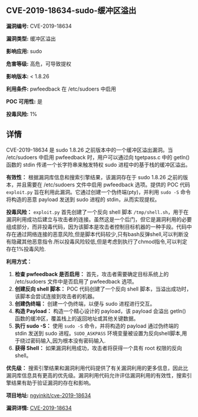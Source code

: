 ## CVE-2019-18634-sudo-缓冲区溢出

**漏洞编号:** CVE-2019-18634

**漏洞类型:** 缓冲区溢出

**影响应用:** sudo

**危害等级:** 高危，可导致提权

**影响版本:** < 1.8.26

**利用条件:** pwfeedback 在 /etc/sudoers 中启用

**POC 可用性:** 是

**投毒风险:** 1%

## 详情

CVE-2019-18634 是 sudo 1.8.26 之前版本中的一个缓冲区溢出漏洞。当 /etc/sudoers 中启用 pwfeedback 时，用户可以通过向 tgetpass.c 中的 getln() 函数的 stdin 传递一个长字符串来触发特权 sudo 进程中的基于栈的缓冲区溢出。

**有效性：**
根据漏洞库信息和搜索引擎结果，该漏洞存在于 sudo 1.8.26 之前的版本，并且需要在 /etc/sudoers 文件中启用 pwfeedback 选项。提供的 POC 代码 `exploit.py` 旨在利用此漏洞。它通过创建一个伪终端(pty)，并利用 `sudo -S` 命令将构造的恶意 payload 发送到 sudo 进程的 stdin，从而实现提权。

**投毒风险：**
`exploit.py` 首先创建了一个反向 shell 脚本 `/tmp/shell.sh`，用于在漏洞利用成功后建立与攻击者的连接。虽然这是一个后门，但它是漏洞利用的必要组成部分，而非投毒代码，因为该脚本是攻击者控制目标机器的一种手段。代码中存在通过网络连接的恶意风险,但是脚本代码较少,只有bash反弹shell,可以判断没有隐藏其他恶意指令.所以投毒风险较低,但是考虑到执行了chmod指令,可以判定存在1%投毒风险.

**利用方式：**
1.  **检查 pwfeedback 是否启用：** 首先，攻击者需要确定目标系统上的 /etc/sudoers 文件中是否启用了 pwfeedback 选项。
2.  **创建反向 shell 脚本：** POC 代码创建了一个反向 shell 脚本，当溢出成功时，该脚本会尝试连接到攻击者的机器。
3.  **创建伪终端：** 创建一个伪终端，以便与 sudo 进程进行交互。
4.  **构造 Payload：** 构造一个精心设计的 payload，该 payload 会溢出 getln() 函数的缓冲区，覆盖栈上的返回地址或其他关键数据。
5.  **执行 sudo -S：** 使用 `sudo -S` 命令，并将构造的 payload 通过伪终端的 stdin 发送到 sudo 进程。`SUDO_ASKPASS` 环境变量被设置为反向shell脚本,用于绕过密码输入,因为根本没有密码输入.
6.  **获得 Shell：** 如果漏洞利用成功，攻击者将获得一个具有 root 权限的反向 shell。

**优先级：**
搜索引擎结果和漏洞利用代码提供了有关漏洞利用的更多信息，因此比漏洞库信息具有更高的优先级。漏洞利用代码允许评估漏洞利用的有效性，搜索引擎结果有助于验证漏洞的存在和影响。

**项目地址:** [ngyinkit/cve-2019-18634](https://github.com/ngyinkit/cve-2019-18634)

**漏洞详情:** [CVE-2019-18634](https://nvd.nist.gov/vuln/detail/CVE-2019-18634)